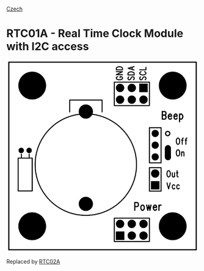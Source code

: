 
[Czech](./README.cs.md)
<!--- module --->
# RTC01A - Real Time Clock Module with I2C access

![RTC01A](doc/img/RTC01A_top_small.jpg)

Replaced by [RTC02A](https://github.com/mlab-modules/RTC02)
